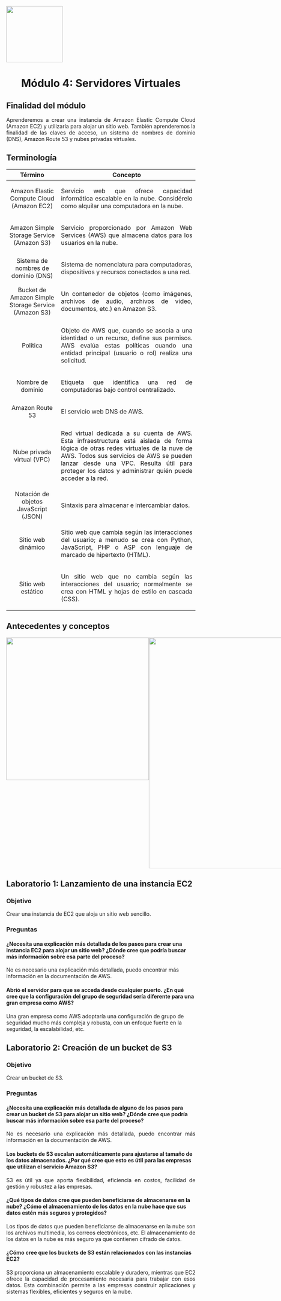 <p align="left">
  <img src="https://semanadelcannabis.cayetano.edu.pe/assets/img/logo-upch.png" width="150">
  <h1 align="center">Módulo 4: Servidores Virtuales</h1>
</p>

## Finalidad del módulo
<p align="justify">
Aprenderemos a crear una instancia de Amazon Elastic Compute Cloud (Amazon EC2) y utilizarla para alojar un sitio web. También aprenderemos la finalidad de las claves de acceso, un sistema de nombres de dominio (DNS), Amazon Route 53 y nubes privadas virtuales.</p>

## Terminología
|  Término | Concepto  |
| :------------: | :------------: |
| Amazon Elastic Compute Cloud (Amazon EC2)  | <p align="justify">Servicio web que ofrece capacidad informática escalable en la nube. Considérelo como alquilar una computadora en la nube.</p>  |
| Amazon Simple Storage Service (Amazon S3)  | <p align="justify">Servicio proporcionado por Amazon Web Services (AWS) que almacena datos para los usuarios en la nube.</p>  |
| Sistema de nombres de dominio (DNS)  | <p align="justify">Sistema de nomenclatura para computadoras, dispositivos y recursos conectados a una red.</p>  |
|  Bucket de Amazon Simple Storage Service (Amazon S3) |  <p align="justify">Un contenedor de objetos (como imágenes, archivos de audio, archivos de video, documentos, etc.) en Amazon S3.</p> |
| Política  | <p align="justify">Objeto de AWS que, cuando se asocia a una identidad o un recurso, define sus permisos. AWS evalúa estas políticas cuando una entidad principal (usuario o rol) realiza una solicitud.</p>  |
|  Nombre de dominio | <p align="justify">Etiqueta que identifica una red de computadoras bajo control centralizado.</p>  |
|  Amazon Route 53 |  <p align="justify">El servicio web DNS de AWS.</p> |
|  Nube privada virtual (VPC) |  <p align="justify">Red virtual dedicada a su cuenta de AWS. Esta infraestructura está aislada de forma lógica de otras redes virtuales de la nuve de AWS. Todos sus servicios de AWS se pueden lanzar desde una VPC. Resulta útil para proteger los datos y administrar quién puede acceder a la red.</p> |
|  Notación de objetos JavaScript (JSON) | <p align="justify">Sintaxis para almacenar e intercambiar datos.</p>  |
| Sitio web dinámico  | <p align="justify">Sitio web que cambia según las interacciones del usuario; a menudo se crea con Python, JavaScript, PHP o ASP con lenguaje de marcado de hipertexto (HTML).</p>  |
| Sitio web estático  |  <p align="justify">Un sitio web que no cambia según las interacciones del usuario; normalmente se crea con HTML y hojas de estilo en cascada (CSS).</p> |

## Antecedentes y conceptos
<div align="center"; style="display: flex; justify-content: space-between;">
  <img src="https://github.com/EdwinJaraOFC/CDRPersonal/assets/150296803/5293303b-639b-4cd8-b233-0ad252466e4a" width="380px"/>
  <img src="https://github.com/EdwinJaraOFC/CDRPersonal/assets/150296803/a26c8c4f-5546-4d5a-ae4b-a43307c25e70" width="615px"/>
</div>

## Laboratorio 1: Lanzamiento de una instancia EC2
### Objetivo
Crear una instancia de EC2 que aloja un sitio web sencillo.
### Preguntas
<p align="justify">

#### ¿Necesita una explicación más detallada de los pasos para crear una instancia EC2 para alojar un sitio web? ¿Dónde cree que podría buscar más información sobre esa parte del proceso?
No es necesario una explicación más detallada, puedo encontrar más información en la documentación de AWS.
#### Abrió el servidor para que se acceda desde cualquier puerto. ¿En qué cree que la configuración del grupo de seguridad sería diferente para una gran empresa como AWS?
Una gran empresa como AWS adoptaría una configuración de grupo de seguridad mucho más compleja y robusta, con un enfoque fuerte en la seguridad, la escalabilidad, etc.
</p>

## Laboratorio 2: Creación de un bucket de S3
### Objetivo
Crear un bucket de S3.
### Preguntas
#### ¿Necesita una explicación más detallada de alguno de los pasos para crear un bucket de S3 para alojar un sitio web? ¿Dónde cree que podría buscar más información sobre esa parte del proceso?
<p align="justify">
No es necesario una explicación más detallada, puedo encontrar más información en la documentación de AWS.</p>

#### Los buckets de S3 escalan automáticamente para ajustarse al tamaño de los datos almacenados. ¿Por qué cree que esto es útil para las empresas que utilizan el servicio Amazon S3?
<p align="justify">
S3 es útil ya que aporta flexibilidad, eficiencia en costos, facilidad de gestión y robustez a las empresas.</p>

#### ¿Qué tipos de datos cree que pueden beneficiarse de almacenarse en la nube? ¿Cómo el almacenamiento de los datos en la nube hace que sus datos estén más seguros y protegidos?
<p align="justify">
Los tipos de datos que pueden beneficiarse de almacenarse en la nube son los archivos multimedia, los correos electrónicos, etc. El almacenamiento de los datos en la nube es más seguro ya que contienen cifrado de datos.</p>

#### ¿Cómo cree que los buckets de S3 están relacionados con las instancias EC2?
<p align="justify">
S3 proporciona un almacenamiento escalable y duradero, mientras que EC2 ofrece la capacidad de procesamiento necesaria para trabajar con esos datos. Esta combinación permite a las empresas construir aplicaciones y sistemas flexibles, eficientes y seguros en la nube.</p>
